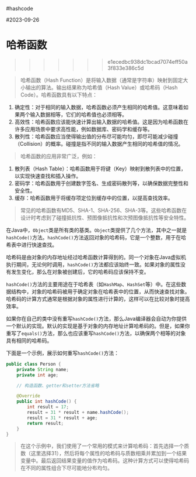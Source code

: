 #hashcode

#2023-09-26
# 哈希函数 
>>>>>>> e1ecedbc938dc1bcad7074eff50a3f833e386c5d

> 哈希函数（Hash Function）是将输入数据（通常是字符串）映射到固定大小输出的算法。输出结果称为哈希值（Hash Value）或哈希码（Hash Code）。哈希函数具有以下特点：

1. 确定性：对于相同的输入数据，哈希函数必须产生相同的哈希值。这意味着如果两个输入数据相等，它们的哈希值也必须相等。
2. 高效性：哈希函数应该能快速计算出输入数据的哈希值。这是因为哈希函数在许多应用场景中要求高性能，例如数据库、密码学和缓存等。
3.  散列性：哈希函数应当使得输出值的分布尽可能均匀，即尽可能减少碰撞（Collision）的概率。碰撞是指不同的输入数据产生相同的哈希值的情况。

> 哈希函数的应用非常广泛，例如：

1. 散列表（Hash Table）：哈希函数用于将键（Key）映射到散列表中的位置，以实现快速查找和插入操作。
2. 密码学：哈希函数用于创建数字签名、生成密码散列等，以确保数据完整性和安全性。
3. 缓存：哈希函数用于将缓存项定位到缓存中的位置，以提高查找效率。

> 常见的哈希函数有MD5、SHA-1、SHA-256、SHA-3等。这些哈希函数在设计时考虑到了碰撞抵抗性、预图像抵抗性和次预图像抵抗性等安全特性。



在Java中，`Object`类是所有类的基类。`Object`类提供了几个方法，其中之一就是`hashCode()`方法。`hashCode()`方法返回对象的哈希码，它是一个整数，用于在哈希表中进行快速查找。

哈希码是由对象的内存地址经过哈希函数计算得到的。同一个对象在Java虚拟机执行期间，无论何时调用，`hashCode()`方法都应该始终一致。如果对象的属性没有发生变化，那么在对象被创建后，它的哈希码应该保持不变。

`hashCode()`方法的主要用途在于哈希表（如`HashMap`、`HashSet`等）中。在这些数据结构中，对象的哈希码被用于确定对象在哈希表中的位置，从而快速查找对象。哈希码的计算方式通常是根据对象的属性进行计算的，这样可以在比较对象时提高效率。

如果你在自己的类中没有重写`hashCode()`方法，那么Java编译器会自动为你提供一个默认的实现。默认的实现是基于对象的内存地址计算哈希码的。但是，如果你重写了`equals()`方法，那么也应该重写`hashCode()`方法，以确保两个相等的对象具有相同的哈希码。

下面是一个示例，展示如何重写`hashCode()`方法：


```java
public class Person {
    private String name;
    private int age;

    // 构造函数、getter和setter方法省略

    @Override
    public int hashCode() {
        int result = 17;
        result = 31 * result + name.hashCode();
        result = 31 * result + age;
        return result;
    }
}
```

> 在这个示例中，我们使用了一个常用的模式来计算哈希码：首先选择一个质数（这里选择31），然后将每个属性的哈希码与质数相乘并累加到一个结果变量中。最后返回结果变量的值作为哈希码。这种计算方式可以使得哈希码在不同的属性组合下尽可能地分布均匀。